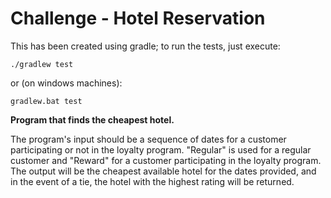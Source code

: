 Challenge - Hotel Reservation
===

This has been created using gradle; to run the tests, just execute:

```
./gradlew test
```

or (on windows machines):

```
gradlew.bat test
```

**Program that finds the cheapest hotel.** 

The program's input should be a sequence of dates for a customer participating or not in the loyalty program.
"Regular" is used for a regular customer and "Reward" for a customer participating in the loyalty program. 
The output will be the cheapest available hotel for the dates provided, and in the event of a tie, the hotel with the highest rating will be returned.
